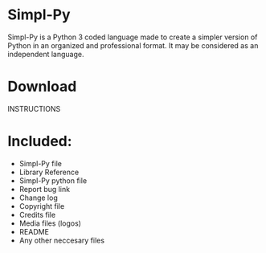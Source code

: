 # Simpl-Py
Simpl-Py is a Python 3 coded language made to create a simpler version of Python in an organized and professional format. It may be considered as an independent language.

# Download
INSTRUCTIONS

# Included:
* Simpl-Py file
* Library Reference
* Simpl-Py python file
* Report bug link
* Change log
* Copyright file
* Credits file
* Media files (logos)
* README
* Any other neccesary files
